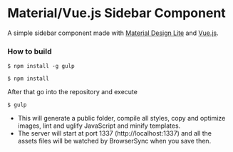 # Material/Vue.js Sidebar Component

 A simple sidebar component made with [Material Design Lite](getmdl.io) and [Vue.js](https://vuejs.org/v2/).


### How to build


```
$ npm install -g gulp
```

```
$ npm install
```

After that go into the repository and execute

```
$ gulp
```

* This will generate a public folder, compile all styles, copy and optimize images, lint and uglify JavaScript and minify templates.
* The server will start at port 1337 (http://localhost:1337) and all the assets files will be watched by BrowserSync when you save then.
